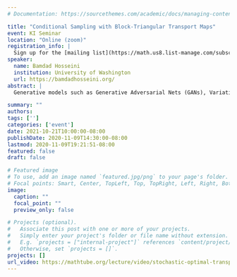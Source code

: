```yaml
---
# Documentation: https://sourcethemes.com/academic/docs/managing-content/

title: "Conditional Sampling with Block-Triangular Transport Maps"
event: KI Seminar
location: "Online (zoom)"
registration_info: |
  Sign up for the [mailing list](https://math.us8.list-manage.com/subscribe/post?u=c9cc3beec9fa57d7299ac161c&id=845fe9abdc) to receive the connection details
speaker:
  name: Bamdad Hosseini
  institution: University of Washington
  url: https://bamdadhosseini.org/
abstract: |
  Generative models such as Generative Adversarial Nets (GANs), Variational Autoencoders and Normalizing Flows have been very successful in the unsupervised learning task of generating samples from a high-dimensional probability distribution. However, the task of conditioning a high-dimensional distribution from limited empirical samples has attracted less attention in the literature but it is a central problem in Bayesian inference and supervised learning. In this talk we will discuss some ideas in this direction by viewing generative modelling as a measure transport problem. In particular, we present a simple recipe using block-triangular maps and monotonicity constraints that enables standard models such as the original GAN to perform conditional sampling. We demonstrate the effectiveness of our method on various examples ranging from synthetic test sets to image in-painting and function space inference in porous medium flow.

summary: ""
authors: 
tags: ['']
categories: ['event']
date: 2021-10-21T10:00:00-08:00
publishDate: 2020-11-09T14:30:00-08:00
lastmod: 2020-11-09T19:21:51-08:00
featured: false
draft: false

# Featured image
# To use, add an image named `featured.jpg/png` to your page's folder.
# Focal points: Smart, Center, TopLeft, Top, TopRight, Left, Right, BottomLeft, Bottom, BottomRight.
image:
  caption: ""
  focal_point: ""
  preview_only: false

# Projects (optional).
#   Associate this post with one or more of your projects.
#   Simply enter your project's folder or file name without extension.
#   E.g. `projects = ["internal-project"]` references `content/project/deep-learning/index.md`.
#   Otherwise, set `projects = []`.
projects: []
url_video: https://mathtube.org/lecture/video/stochastic-optimal-transport-control-theory-and-pdes
---
```

